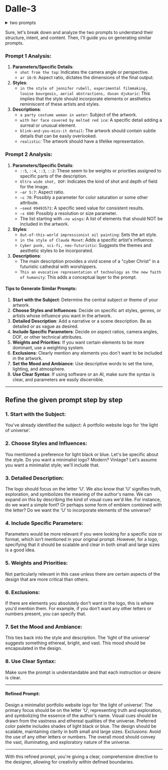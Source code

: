 # Dalle-3

<details>

<summary>two prompts</summary>

\--prompt-1- shot from the top, a party costume woman in water with her face covered by melted red ice, in the style of jennifer rubell, experimental filmmaking, louise bourgeois, aerial abstractions, dusan djukaric, blink-and-you-miss-it detail, realistic –ar 16:9

\--prompt2-- Out-of-this-world impressionist oil painting of an awe inspiring cyber Christ hanging from a techno cross ::5 The Jesus on the cross has intricate futuristic cybernetic implants, and faces a congregation exulting believers, who worship him. The crowd stands in adoration of Him, hands risen. Inside a huge futuristic techno cathedral ::4 The mood is futuristic, ceremonial, grandiose. Cyber punk, sci-fi, neo-futuristic. ::3 Dark ambience, light rays shine from the tall stained glass windows, volume lighting, dramatic lighting, cinematic lighting. Ultra wide shot, DOF. impressionist, oil on canvas, in the style of Claude Monet ::3 This an evocative representation of technology as the new faith of humanity, by showing people praying at the altar of technology to a techno Christ, in a traditional impressioniti style. ::2 –no wings, mockup, bad anatomy, text, signature, watermark, username, low resolution, worst quality, low quality, jpeg artefacts, blurry, cropped, badly framed –ar 5:7 –c 70 –seed 09493571 –s 600

</details>



Sure, let's break down and analyze the two prompts to understand their structure, intent, and content. Then, I'll guide you on generating similar prompts.

### **Prompt 1 Analysis**:

1. **Parameters/Specific Details**:
   * `shot from the top`: Indicates the camera angle or perspective.
   * `ar 16:9`: Aspect ratio, dictates the dimensions of the final output.
2. **Styles**:
   * `in the style of jennifer rubell, experimental filmmaking, louise bourgeois, aerial abstractions, dusan djukaric`: This implies that the style should incorporate elements or aesthetics reminiscent of these artists and styles.
3. **Descriptions**:
   * `a party costume woman in water`: Subject of the artwork.
   * `with her face covered by melted red ice`: A specific detail adding a surreal or unusual element.
   * `blink-and-you-miss-it detail`: The artwork should contain subtle details that can be easily overlooked.
   * `realistic`: The artwork should have a lifelike representation.

### **Prompt 2 Analysis**:

1. **Parameters/Specific Details**:
   * `::5`, `::4`, `::3`, `::2`: These seem to be weights or priorities assigned to specific parts of the description.
   * `Ultra wide shot, DOF`: Indicates the kind of shot and depth of field for the image.
   * `–ar 5:7`: Aspect ratio.
   * `–c 70`: Possibly a parameter for color saturation or some other attribute.
   * `–seed 09493571`: A specific seed value for consistent results.
   * `–s 600`: Possibly a resolution or size parameter.
   * The list starting with `–no wings`: A list of elements that should NOT be included in the artwork.
2. **Styles**:
   * `Out-of-this-world impressionist oil painting`: Sets the art style.
   * `in the style of Claude Monet`: Adds a specific artist's influence.
   * `Cyber punk, sci-fi, neo-futuristic`: Suggests the themes and aesthetic styles to be incorporated.
3. **Descriptions**:
   * The main description provides a vivid scene of a "cyber Christ" in a futuristic cathedral with worshippers.
   * `This an evocative representation of technology as the new faith of humanity`: This adds a conceptual layer to the prompt.

#### **Tips to Generate Similar Prompts**:

1. **Start with the Subject**: Determine the central subject or theme of your artwork.
2. **Choose Styles and Influences**: Decide on specific art styles, genres, or artists whose influence you want in the artwork.
3. **Detailed Description**: Add a narrative or a scene description. Be as detailed or as vague as desired.
4. **Include Specific Parameters**: Decide on aspect ratios, camera angles, DOF, or other technical attributes.
5. **Weights and Priorities**: If you want certain elements to be more dominant, use a weighting system.
6. **Exclusions**: Clearly mention any elements you don't want to be included in the artwork.
7. **Set the Mood and Ambiance**: Use descriptive words to set the tone, lighting, and atmosphere.
8. **Use Clear Syntax**: If using software or an AI, make sure the syntax is clear, and parameters are easily discernible.

***

## Refine the given prompt step by step

### **1. Start with the Subject:**

You've already identified the subject: A portfolio website logo for ‘the light of universe’.

### **2. Choose Styles and Influences:**

You mentioned a preference for light black or blue. Let's be specific about the style. Do you want a minimalist logo? Modern? Vintage? Let's assume you want a minimalist style; we'll include that.

### **3. Detailed Description:**

The logo should focus on the letter ‘U’. We also know that ‘U’ signifies truth, exploration, and symbolizes the meaning of the author's name. We can expand on this by describing the kind of visual cues we'd like. For instance, do we want a simple font? Or perhaps some form of emblem combined with the letter? Do we want the ‘U’ to incorporate elements of the universe?

### **4. Include Specific Parameters:**

Parameters would be more relevant if you were looking for a specific size or format, which isn’t mentioned in your original prompt. However, for a logo, specifying that it should be scalable and clear in both small and large sizes is a good idea.

### **5. Weights and Priorities:**

Not particularly relevant in this case unless there are certain aspects of the design that are more critical than others.

### **6. Exclusions:**

If there are elements you absolutely don't want in the logo, this is where you'd mention them. For example, if you don’t want any other letters or numbers present, you can specify that.

### **7. Set the Mood and Ambiance:**

This ties back into the style and description. The 'light of the universe' suggests something ethereal, bright, and vast. This mood should be encapsulated in the design.

### **8. Use Clear Syntax:**

Make sure the prompt is understandable and that each instruction or desire is clear.

***

#### **Refined Prompt**:

Design a minimalist portfolio website logo for ‘the light of universe’. The primary focus should be on the letter ‘U’, representing truth and exploration, and symbolizing the essence of the author's name. Visual cues should be drawn from the vastness and ethereal qualities of the universe. Preferred color palette includes shades of light black or blue. The design should be scalable, maintaining clarity in both small and large sizes. Exclusions: Avoid the use of any other letters or numbers. The overall mood should convey the vast, illuminating, and exploratory nature of the universe.

***

With this refined prompt, you're giving a clear, comprehensive directive to the designer, allowing for creativity within defined boundaries.

